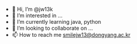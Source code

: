 - 👋 Hi, I’m @jw13k
- 👀 I’m interested in ...
- 🌱 I’m currently learning java, python
- 💞️ I’m looking to collaborate on ...
- 📫 How to reach me smilejw13@dongyang.ac.kr

<!---
jw13k/jw13k is a ✨ special ✨ repository because its `README.md` (this file) appears on your GitHub profile.
You can click the Preview link to take a look at your changes.
--->
